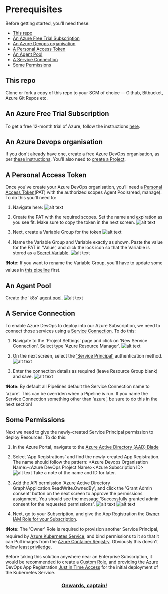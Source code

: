 # Prerequisites

Before getting started, you'll need these:
<!-- TOC depthfrom:2 depthto:2 -->

- [This repo](#this-repo)
- [An Azure Free Trial Subscription](#an-azure-free-trial-subscription)
- [An Azure Devops organisation](#an-azure-devops-organisation)
- [A Personal Access Token](#a-personal-access-token)
- [An Agent Pool](#an-agent-pool)
- [A Service Connection](#a-service-connection)
- [Some Permissions](#some-permissions)

<!-- /TOC -->

## This repo

Clone or fork a copy of this repo to your SCM of choice -- Github, Bitbucket, Azure Git Repos etc.

## An Azure Free Trial Subscription

To get a free 12-month trial of Azure, follow the instructions [here](https://azure.microsoft.com/en-gb/free/).

## An Azure Devops organisation

If you don't already have one, create a free Azure DevOps organisation, as per [these instructions](https://azure.microsoft.com/en-gb/services/devops). You'll also need to [create a Project](https://docs.microsoft.com/en-us/azure/devops/organizations/projects/create-project?view=azure-devops&tabs=preview-page).

## A Personal Access Token
Once you've create your Azure DevOps organisation, you'll need a [Personal Access Token](https://docs.microsoft.com/en-us/azure/devops/organizations/accounts/use-personal-access-tokens-to-authenticate?view=azure-devops&tabs=preview-page)(PAT) with the authorized scopes Agent Pools(read, manage). To do this you'll need to:

1. Navigate here:
![alt text](./img/PAT.png "Personal Access Token 1")

2. Create the PAT with the required scopes. Set the name and expiration as you see fit. Make sure to copy the token in the next screen.
![alt text](./img/PAT_2.png "Personal Access Token 2")

3. Next, create a Variable Group for the token
![alt text](./img/VARIABLE_GROUP_1.png "Personal Access Token Variable Group")

4. Name the Variable Group and Variable exactly as shown. Paste the value for the PAT in 'Value', and click the lock icon so that the Variable is stored as a [Secret Variable](https://docs.microsoft.com/en-us/azure/devops/pipelines/process/variables?view=azure-devops&tabs=yaml%2Cbatch#secret-variables).
![alt text](./img/VARIABLE_GROUP_2.png "Variable Group Creation Screen")

:exclamation:**Note:** If you want to rename the Variable Group, you'll have to update some values in [this pipeline](pipelines/helm_agents.yaml) first.

## An Agent Pool
Create the 'k8s' [agent pool](https://docs.microsoft.com/en-us/azure/devops/pipelines/agents/pools-queues?view=azure-devops&tabs=yaml%2Cbrowser).
![alt text](./img/AGENT_POOL_1.png "Add Agent Pool")

## A Service Connection

To enable Azure DevOps to deploy into our Azure Subscription, we need to connect those services using a [Service Connection](https://docs.microsoft.com/en-us/azure/devops/pipelines/library/connect-to-azure?view=azure-devops). To do this:

1. Navigate to the 'Project Settings' page and click on 'New Service Connection'. Select type 'Azure Resource Manager'.
![alt text](./img/SERVICE_CONNECTION_1.png "Service Connection Creation Screen")

2. On the next screen, select the ['Service Principal'](https://docs.microsoft.com/en-us/azure/active-directory/develop/app-objects-and-service-principals) authentication method.
![alt text](./img/SERVICE_CONNECTION_2.png "Service Principal Creation Screen")

3. Enter the connection details as required (leave Resource Group blank) and save.
![alt text](./img/SERVICE_CONNECTION_3.png "Service Principal Creation Screen")

:exclamation:**Note:** By default all Pipelines default the Service Connection name to 'azure'. This can be overriden when a Pipeline is run. If you name the Service Connection something other than 'azure', be sure to do this in the next section!

## Some Permissions

Next we need to give the newly-created Service Principal permission to deploy Resources. To do this:

1. In the Azure Portal, navigate to the [Azure Active Directory (AAD) Blade](https://portal.azure.com/#blade/Microsoft_AAD_IAM/ActiveDirectoryMenuBlade/Overview)

2. Select 'App Registrations' and find the newly-created App Registration. The name should follow the pattern:
\<Azure Devops Organisation Name\>\<Azure DevOps Project Name\>\<Azure Subscription ID\>
![alt text](./img/APP_REGISTRATION_1.png "Service Principal AAD")
Take a note of the name and ID for later.

3. Add the API permission 'Azure Active Directory Graph/Application.ReadWrite.OwnedBy', and click the 'Grant Admin consent' button on the next screen to approve the permissions assignment. You should see the message 'Successfully granted admin consent for the requested permissions'.
![alt text](./img/APP_REGISTRATION_2.png "Graph API Permissions")
![alt text](./img/APP_REGISTRATION_3.png "Graph API Permissions")


4. Next, go to your Subscription, and give the App Registration the [Owner IAM Role for your Subscription](https://docs.microsoft.com/en-us/azure/role-based-access-control/role-assignments-portal).

:exclamation:**Note:** The 'Owner' Role is required to provision another Service Principal, required by [Azure Kubernetes Service](https://azure.microsoft.com/en-gb/services/kubernetes-service/), and bind permissions to it so that it can Pull images from the [Azure Container Registry](https://azure.microsoft.com/en-gb/services/container-registry/). Obviously this doesn't follow [least priviledge](https://en.wikipedia.org/wiki/Principle_of_least_privilege).

Before taking this solution anywhere near an Enterprise Subscription, it would be recommended to create a [Custom Role](https://docs.microsoft.com/en-us/azure/role-based-access-control/custom-roles), and providing the Azure DevOps App Registration [Just in Time Access](https://docs.microsoft.com/en-us/azure/active-directory/privileged-identity-management/pim-configure) for the initial deployment of the Kubernetes Service.

### **<div align="center">[Onwards, captain!](./02_deploy.md)</div>**
